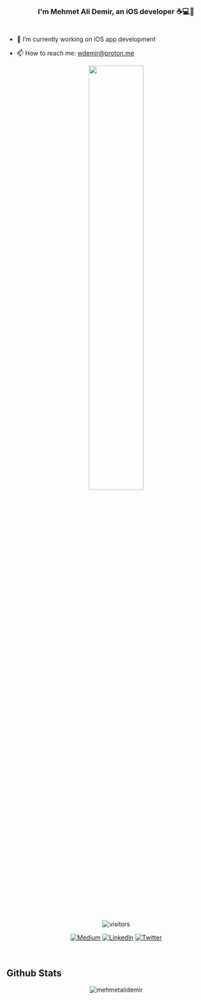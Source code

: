 
### <div align="center">I'm Mehmet Ali Demir, an iOS developer :coffee::computer::rocket: </div>  
# 
- 🔭 I’m currently working on iOS app development

- 📫 How to reach me: wdemir@proton.me

  

<div align="center">
<img src="https://rishavanand.github.io/static/images/greetings.gif" align="center" style="width: 50%" />
   
   ![visitors](https://visitor-badge.laobi.icu/badge?page_id=mehmetalidemir)
</div>  


<div align="center">
  
  [![Medium](https://img.shields.io/badge/Medium-12100E?style=for-the-badge&logo=medium&logoColor=white)](https://medium.com/@mehmetalidev)
  [![LinkedIn](https://img.shields.io/badge/linkedin-%230077B5.svg?&style=for-the-badge&logo=linkedin&logoColor=white)](https://linkedin.com/in/mehmetalidemir)
  [![Twitter](https://img.shields.io/twitter/follow/mehmetalidev?logo=twitter&style=for-the-badge&color=0891b2&labelColor=1c1917)](https://www.twitter.com/mehmetalidev)
</div>


  

<br/>  


## Github Stats  
<div align="center"><p><img align="center" src="https://github-readme-streak-stats.herokuapp.com/?user=mehmetalidemir&" alt="mehmetalidemir"  align="center" /></div>  

<br/>  



